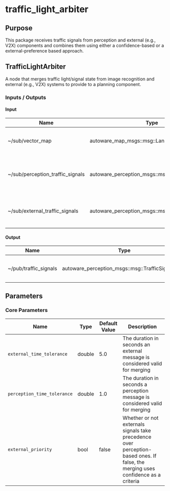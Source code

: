 # traffic_light_arbiter

## Purpose

This package receives traffic signals from perception and external (e.g., V2X) components and combines them using either a confidence-based or a external-preference based approach.

## TrafficLightArbiter

A node that merges traffic light/signal state from image recognition and external (e.g., V2X) systems to provide to a planning component.

### Inputs / Outputs

#### Input

| Name                             | Type                                              | Description                                              |
| -------------------------------- | ------------------------------------------------- | -------------------------------------------------------- |
| ~/sub/vector_map                 | autoware_map_msgs::msg::LaneletMapBin        | The vector map to get valid traffic signal ids.          |
| ~/sub/perception_traffic_signals | autoware_perception_msgs::msg::TrafficSignalArray | The traffic signals from the image recognition pipeline. |
| ~/sub/external_traffic_signals   | autoware_perception_msgs::msg::TrafficSignalArray | The traffic signals from an external system.             |

#### Output

| Name                  | Type                                              | Description                      |
| --------------------- | ------------------------------------------------- | -------------------------------- |
| ~/pub/traffic_signals | autoware_perception_msgs::msg::TrafficSignalArray | The merged traffic signal state. |

## Parameters

### Core Parameters

| Name                        | Type   | Default Value | Description                                                                                                                      |
| --------------------------- | ------ | ------------- | -------------------------------------------------------------------------------------------------------------------------------- |
| `external_time_tolerance`   | double | 5.0           | The duration in seconds an external message is considered valid for merging                                                      |
| `perception_time_tolerance` | double | 1.0           | The duration in seconds a perception message is considered valid for merging                                                     |
| `external_priority`         | bool   | false         | Whether or not externals signals take precedence over perception-based ones. If false, the merging uses confidence as a criteria |
